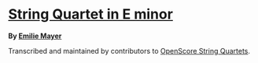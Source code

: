# [String Quartet in E minor][set]

__By [Emilie Mayer][composer]__

[set]: https://musescore.com/openscore-string-quartets/sets/5108504
[composer]: https://musescore.com/openscore-string-quartets/sets?order=title&text=Mayer,+Emilie

Transcribed and maintained by contributors to [OpenScore String Quartets].

[OpenScore String Quartets]: https://musescore.com/openscore-string-quartets
